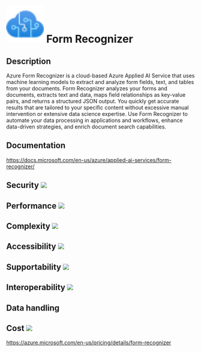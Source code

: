 # <img src ="../img/Form Recognizer.svg" width=100 /> Form Recognizer                 



## Description										
Azure Form Recognizer is a cloud-based Azure Applied AI Service that uses machine learning models to extract and analyze form fields, text, and tables from your documents. Form Recognizer analyzes your forms and documents, extracts text and data, maps field relationships as key-value pairs, and returns a structured JSON output. You quickly get accurate results that are tailored to your specific content without excessive manual intervention or extensive data science expertise. Use Form Recognizer to automate your data processing in applications and workflows, enhance data-driven strategies, and enrich document search capabilities.



## Documentation
https://docs.microsoft.com/en-us/azure/applied-ai-services/form-recognizer/


## Security		<img src="../img/star.png" width=100 />  



## Performance		<img src="../img/star.png" width=100 />


	
## Complexity		<img src="../img/star.png" width=100 />



## Accessibility		<img src="../img/star.png" width=100 />



## Supportability		<img src="../img/star.png" width=100 />



## Interoperability		<img src="../img/star.png" width=100 />



## Data handling



## Cost 		<img src="../img/star.png" width=100 />

https://azure.microsoft.com/en-us/pricing/details/form-recognizer




